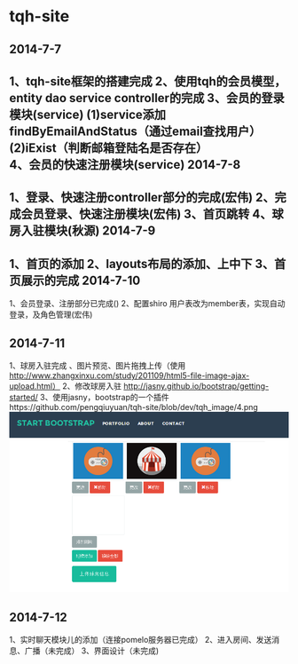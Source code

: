 tqh-site
=======================
2014-7-7
---------------------------------
1、tqh-site框架的搭建完成
2、使用tqh的会员模型，
	entity
	dao
	service
	controller的完成
3、会员的登录模块(service)
	(1)service添加findByEmailAndStatus（通过email查找用户）
	(2)iExist（判断邮箱登陆名是否存在）	
4、会员的快速注册模块(service)
2014-7-8
------------------------
1、登录、快速注册controller部分的完成(宏伟)
2、完成会员登录、快速注册模块(宏伟)
3、首页跳转
4、球房入驻模块(秋源)
2014-7-9
-----------------------------------
1、首页的添加
2、layouts布局的添加、上中下
3、首页展示的完成
2014-7-10
------------------------------------------
1、会员登录、注册部分已完成()
2、配置shiro 用户表改为member表，实现自动登录，及角色管理(宏伟)

2014-7-11
-----------------------------------
1、球房入驻完成  、图片预览、图片拖拽上传（使用 http://www.zhangxinxu.com/study/201109/html5-file-image-ajax-upload.html）
2、修改球房入驻 http://jasny.github.io/bootstrap/getting-started/
3、使用jasny，bootstrap的一个插件https://github.com/pengqiuyuan/tqh-site/blob/dev/tqh_image/4.png
![Image text](https://raw.githubusercontent.com/pengqiuyuan/tqh-site/dev/tqh_image/4.png)

2014-7-12
---------------------------------
1、实时聊天模块儿的添加（连接pomelo服务器已完成）
2、进入房间、发送消息、广播（未完成）
3、界面设计（未完成)


